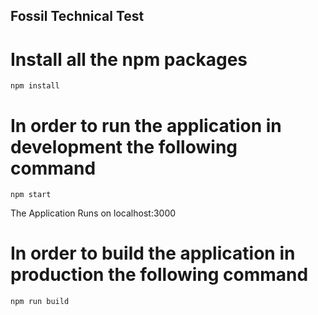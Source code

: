 ## Fossil Technical Test
# Install all the npm packages
`npm install`
# In order to run the application in development the following command
`npm start`

The Application Runs on localhost:3000
# In order to build the application in production the following command
`npm run build`
